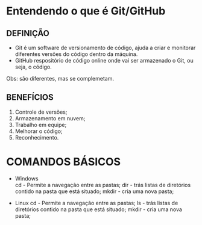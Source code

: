 # Entendendo o que é Git/GitHub

## DEFINIÇÃO

- Git é um software de versionamento de código, ajuda a criar e monitorar diferentes versões do código dentro da máquina.
- GitHub respositório de código online onde vai ser armazenado o Git, ou seja, o código.

Obs: são diferentes, mas se complemetam.

## BENEFÍCIOS

1. Controle de versões;
2. Armazenamento em nuvem;
3. Trabalho em equipe;
4. Melhorar o código;
5. Reconhecimento.

# COMANDOS BÁSICOS

- Windows  
    cd - Permite a navegação entre as pastas;
    dir - trás listas de diretórios contido na pasta que está situado;
    mkdir - cria uma nova pasta;

- Linux
    cd - Permite a navegação entre as pastas;
    ls -  trás listas de diretórios contido na pasta que está situado;
    mkdir - cria uma nova pasta;